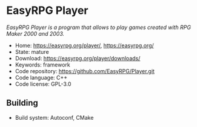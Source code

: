 # EasyRPG Player

_EasyRPG Player is a program that allows to play games created with RPG Maker 2000 and 2003._

- Home: https://easyrpg.org/player/, https://easyrpg.org/
- State: mature
- Download: https://easyrpg.org/player/downloads/
- Keywords: framework
- Code repository: https://github.com/EasyRPG/Player.git
- Code language: C++
- Code license: GPL-3.0

## Building

- Build system: Autoconf, CMake

